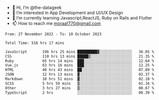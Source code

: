 - 👋 Hi, I’m @the-datageek
- 👀 I’m interested in App Development and UI/UX Design
- 🌱 I’m currently learning Javascript,ReactJS, Ruby on Rails and Flutter
- 📫 How to reach me moraaf770@gmail.com

<!---
the-datageek/the-datageek is a ✨ special ✨ repository because its `README.md` (this file) appears on your GitHub profile.
You can click the Preview link to take a look at your changes.
--->
<!--START_SECTION:waka-->

```txt
From: 27 November 2022 - To: 10 October 2023

Total Time: 516 hrs 17 mins

JavaScript       196 hrs 25 mins █████████▓░░░░░░░░░░░░░░░   38.05 %
CSS              110 hrs 13 mins █████▒░░░░░░░░░░░░░░░░░░░   21.35 %
Ruby             65 hrs 14 mins  ███░░░░░░░░░░░░░░░░░░░░░░   12.64 %
Vue.js           63 hrs 16 mins  ███░░░░░░░░░░░░░░░░░░░░░░   12.25 %
HTML             40 hrs 43 mins  ██░░░░░░░░░░░░░░░░░░░░░░░   07.89 %
JSON             12 hrs 13 mins  ▓░░░░░░░░░░░░░░░░░░░░░░░░   02.37 %
Markdown         10 hrs 51 mins  ▓░░░░░░░░░░░░░░░░░░░░░░░░   02.10 %
SCSS             5 hrs 59 mins   ▒░░░░░░░░░░░░░░░░░░░░░░░░   01.16 %
Other            3 hrs 27 mins   ▒░░░░░░░░░░░░░░░░░░░░░░░░   00.67 %
TypeScript       2 hrs           ░░░░░░░░░░░░░░░░░░░░░░░░░   00.39 %
```

<!--END_SECTION:waka-->
